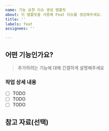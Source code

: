 ```yaml
---
name: 기능 요청 이슈 생성 템플릿
about: 이 템플릿을 사용해 Feat 이슈를 생성해주세요.
title: ''
labels: feat
assignees: ''

---
```


## 어떤 기능인가요?

> 추가하려는 기능에 대해 간결하게 설명해주세요

### 작업 상세 내용

- [ ] TODO
- [ ] TODO
- [ ] TODO

## 참고 자료(선택)
